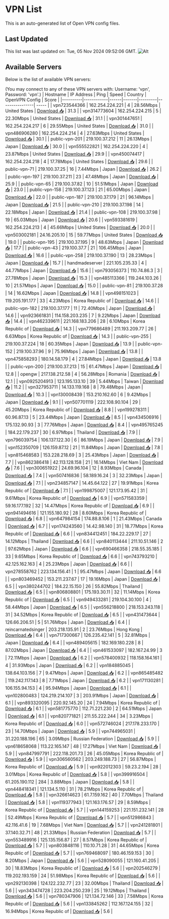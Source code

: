 # VPN List

This is an auto-generated list of Open VPN config files.

## Last Updated

This list was last updated on: Tue, 05 Nov 2024 09:52:06 GMT.
![Alt](https://repobeats.axiom.co/api/embed/186b98318ef1479477931607c1ad7d823f12451f.svg "Repobeats analytics image")

## Available Servers

Below is the list of available VPN servers:

(You may connect to any of these VPN servers with: Username: 'vpn', Password: 'vpn'.)
| Hostname | IP Address | Ping | Speed | Country | OpenVPN Config | Score |
|----------|------------|------|-------|---------|----------------| ----- |
| vpn723544366 | 162.254.224.221 | 4 | 28.56Mbps | United States | [Download 📥](./configs/server_0_US.ovpn) | 31.3 |
| vpn314773604 | 162.254.224.215 | 5 | 22.30Mbps | United States | [Download 📥](./configs/server_1_US.ovpn) | 31.1 |
| vpn301447651 | 162.254.224.217 | 6 | 29.55Mbps | United States | [Download 📥](./configs/server_2_US.ovpn) | 31.0 |
| vpn486906280 | 162.254.224.214 | 4 | 27.63Mbps | United States | [Download 📥](./configs/server_3_US.ovpn) | 30.1 |
| public-vpn-201 | 219.100.37.212 | 11 | 26.13Mbps | Japan | [Download 📥](./configs/server_4_JP.ovpn) | 30.0 |
| vpn555522821 | 162.254.224.220 | 4 | 23.87Mbps | United States | [Download 📥](./configs/server_5_US.ovpn) | 29.9 |
| vpn450074417 | 162.254.224.218 | 4 | 17.78Mbps | United States | [Download 📥](./configs/server_6_US.ovpn) | 29.6 |
| public-vpn-71 | 219.100.37.25 | 16 | 7.44Mbps | Japan | [Download 📥](./configs/server_7_JP.ovpn) | 26.2 |
| public-vpn-197 | 219.100.37.211 | 23 | 47.48Mbps | Japan | [Download 📥](./configs/server_8_JP.ovpn) | 25.9 |
| public-vpn-65 | 219.100.37.82 | 10 | 51.51Mbps | Japan | [Download 📥](./configs/server_9_JP.ovpn) | 23.0 |
| public-vpn-158 | 219.100.37.123 | 21 | 65.00Mbps | Japan | [Download 📥](./configs/server_10_JP.ovpn) | 22.0 |
| public-vpn-187 | 219.100.37.179 | 21 | 96.14Mbps | Japan | [Download 📥](./configs/server_11_JP.ovpn) | 21.5 |
| public-vpn-210 | 219.100.37.198 | 14 | 22.18Mbps | Japan | [Download 📥](./configs/server_12_JP.ovpn) | 21.4 |
| public-vpn-108 | 219.100.37.98 | 19 | 65.03Mbps | Japan | [Download 📥](./configs/server_13_JP.ovpn) | 20.6 |
| vpn593381619 | 162.254.224.213 | 4 | 45.66Mbps | United States | [Download 📥](./configs/server_14_US.ovpn) | 20.0 |
| vpn503002181 | 24.16.205.10 | 15 | 59.77Mbps | United States | [Download 📥](./configs/server_15_US.ovpn) | 19.0 |
| public-vpn-195 | 219.100.37.195 | 9 | 48.63Mbps | Japan | [Download 📥](./configs/server_16_JP.ovpn) | 17.7 |
| public-vpn-43 | 219.100.37.7 | 21 | 106.45Mbps | Japan | [Download 📥](./configs/server_17_JP.ovpn) | 16.6 |
| public-vpn-258 | 219.100.37.190 | 13 | 28.23Mbps | Japan | [Download 📥](./configs/server_18_JP.ovpn) | 15.7 |
| handmadeserver | 221.105.235.33 | 4 | 44.77Mbps | Japan | [Download 📥](./configs/server_19_JP.ovpn) | 15.6 |
| vpn793056373 | 110.74.86.3 | 3 | 27.78Mbps | Japan | [Download 📥](./configs/server_20_JP.ovpn) | 15.3 |
| vpn485113366 | 119.244.103.26 | 10 | 21.57Mbps | Japan | [Download 📥](./configs/server_21_JP.ovpn) | 15.0 |
| public-vpn-81 | 219.100.37.28 | 14 | 16.62Mbps | Japan | [Download 📥](./configs/server_22_JP.ovpn) | 14.8 |
| vpn498151023 | 119.205.191.177 | 33 | 4.23Mbps | Korea Republic of | [Download 📥](./configs/server_23_KR.ovpn) | 14.6 |
| public-vpn-182 | 219.100.37.177 | 11 | 72.40Mbps | Japan | [Download 📥](./configs/server_24_JP.ovpn) | 14.6 |
| vpn923661831 | 114.158.203.235 | 7 | 9.22Mbps | Japan | [Download 📥](./configs/server_25_JP.ovpn) | 14.4 |
| vpn462339611 | 221.168.183.206 | 28 | 6.10Mbps | Korea Republic of | [Download 📥](./configs/server_26_KR.ovpn) | 14.3 |
| vpn779686489 | 211.193.209.77 | 26 | 6.63Mbps | Korea Republic of | [Download 📥](./configs/server_27_KR.ovpn) | 14.3 |
| public-vpn-255 | 219.100.37.224 | 18 | 60.35Mbps | Japan | [Download 📥](./configs/server_28_JP.ovpn) | 13.9 |
| public-vpn-152 | 219.100.37.96 | 9 | 75.96Mbps | Japan | [Download 📥](./configs/server_29_JP.ovpn) | 13.8 |
| vpn475858293 | 180.14.58.179 | 4 | 27.84Mbps | Japan | [Download 📥](./configs/server_30_JP.ovpn) | 13.8 |
| public-vpn-200 | 219.100.37.213 | 15 | 61.47Mbps | Japan | [Download 📥](./configs/server_31_JP.ovpn) | 12.8 |
| opengw | 217.138.212.58 | 4 | 56.28Mbps | Romania | [Download 📥](./configs/server_32_RO.ovpn) | 12.1 |
| vpn0925204913 | 123.195.133.10 | 39 | 5.44Mbps | Taiwan | [Download 📥](./configs/server_33_TW.ovpn) | 11.2 |
| vpn327953711 | 14.133.119.168 | 8 | 79.48Mbps | Japan | [Download 📥](./configs/server_34_JP.ovpn) | 10.3 |
| vpn130008439 | 153.210.162.60 | 6 | 9.42Mbps | Japan | [Download 📥](./configs/server_35_JP.ovpn) | 9.1 |
| vpn507701119 | 222.108.90.104 | 29 | 45.20Mbps | Korea Republic of | [Download 📥](./configs/server_36_KR.ovpn) | 8.8 |
| vpn199278311 | 60.96.87.13 | 5 | 23.44Mbps | Japan | [Download 📥](./configs/server_37_JP.ovpn) | 8.5 |
| vpn434506916 | 175.132.90.93 | 3 | 77.76Mbps | Japan | [Download 📥](./configs/server_38_JP.ovpn) | 8.4 |
| vpn495765245 | 184.22.179.237 | 30 | 6.97Mbps | Thailand | [Download 📥](./configs/server_39_TH.ovpn) | 7.9 |
| vpn796039754 | 106.137.122.30 | 6 | 86.19Mbps | Japan | [Download 📥](./configs/server_40_JP.ovpn) | 7.9 |
| vpn152350709 | 126.159.87.12 | 21 | 11.84Mbps | Japan | [Download 📥](./configs/server_41_JP.ovpn) | 7.8 |
| vpn815468583 | 153.228.218.69 | 3 | 25.43Mbps | Japan | [Download 📥](./configs/server_42_JP.ovpn) | 7.7 |
| vpn862386418 | 42.113.128.158 | 21 | 16.14Mbps | Viet Nam | [Download 📥](./configs/server_43_VN.ovpn) | 7.6 |
| vpn300651922 | 24.69.96.104 | 12 | 8.93Mbps | Canada | [Download 📥](./configs/server_44_CA.ovpn) | 7.4 |
| vpn507416836 | 58.189.16.24 | 3 | 32.23Mbps | Japan | [Download 📥](./configs/server_45_JP.ovpn) | 7.1 |
| vpn234857147 | 14.45.64.122 | 27 | 19.91Mbps | Korea Republic of | [Download 📥](./configs/server_46_KR.ovpn) | 7.1 |
| vpn199875007 | 121.173.95.42 | 31 | 9.61Mbps | Korea Republic of | [Download 📥](./configs/server_47_KR.ovpn) | 6.9 |
| vpn571583359 | 59.16.177.192 | 32 | 14.47Mbps | Korea Republic of | [Download 📥](./configs/server_48_KR.ovpn) | 6.9 |
| vpn941494616 | 121.155.180.92 | 28 | 8.60Mbps | Korea Republic of | [Download 📥](./configs/server_49_KR.ovpn) | 6.8 |
| vpn647984154 | 174.88.8.106 | 1 | 21.43Mbps | Canada | [Download 📥](./configs/server_50_CA.ovpn) | 6.7 |
| vpn174243560 | 14.42.98.140 | 31 | 18.77Mbps | Korea Republic of | [Download 📥](./configs/server_51_KR.ovpn) | 6.6 |
| vpn834412451 | 184.22.229.17 | 27 | 14.12Mbps | Thailand | [Download 📥](./configs/server_52_TH.ovpn) | 6.6 |
| vpn840113444 | 211.10.51.146 | 2 | 97.62Mbps | Japan | [Download 📥](./configs/server_53_JP.ovpn) | 6.6 |
| vpn690466358 | 218.55.35.185 | 33 | 9.65Mbps | Korea Republic of | [Download 📥](./configs/server_54_KR.ovpn) | 6.6 |
| vpn743793210 | 42.125.162.163 | 4 | 25.23Mbps | Japan | [Download 📥](./configs/server_55_JP.ovpn) | 6.6 |
| vpn278558762 | 223.134.156.41 | 1 | 95.47Mbps | Japan | [Download 📥](./configs/server_56_JP.ovpn) | 6.6 |
| vpn803469452 | 153.211.237.67 | 17 | 19.16Mbps | Japan | [Download 📥](./configs/server_57_JP.ovpn) | 6.5 |
| vpn380244702 | 184.22.15.150 | 26 | 55.82Mbps | Thailand | [Download 📥](./configs/server_58_TH.ovpn) | 6.5 |
| vpn806808801 | 175.193.30.11 | 32 | 11.14Mbps | Korea Republic of | [Download 📥](./configs/server_59_KR.ovpn) | 6.5 |
| vpn949433281 | 219.104.30.100 | 4 | 58.44Mbps | Japan | [Download 📥](./configs/server_60_JP.ovpn) | 6.5 |
| vpn556218800 | 218.153.243.118 | 31 | 34.52Mbps | Korea Republic of | [Download 📥](./configs/server_61_KR.ovpn) | 6.5 |
| vpn431473644 | 126.66.206.51 | 5 | 51.76Mbps | Japan | [Download 📥](./configs/server_62_JP.ovpn) | 6.4 |
| reincarnatedsinger | 203.218.135.91 | 2 | 23.76Mbps | Hong Kong | [Download 📥](./configs/server_63_HK.ovpn) | 6.4 |
| vpn717300667 | 126.235.42.141 | 5 | 32.81Mbps | Japan | [Download 📥](./configs/server_64_JP.ovpn) | 6.4 |
| vpn489405615 | 182.169.180.228 | 8 | 87.02Mbps | Japan | [Download 📥](./configs/server_65_JP.ovpn) | 6.4 |
| vpn461533097 | 182.167.24.99 | 3 | 72.11Mbps | Japan | [Download 📥](./configs/server_66_JP.ovpn) | 6.2 |
| vpn578400932 | 118.158.164.161 | 4 | 31.93Mbps | Japan | [Download 📥](./configs/server_67_JP.ovpn) | 6.2 |
| vpn184885045 | 138.64.103.156 | 7 | 9.47Mbps | Japan | [Download 📥](./configs/server_68_JP.ovpn) | 6.2 |
| vpn865485482 | 119.242.117.143 | 8 | 7.71Mbps | Japan | [Download 📥](./configs/server_69_JP.ovpn) | 6.2 |
| vpn171130281 | 106.155.94.153 | 4 | 95.94Mbps | Japan | [Download 📥](./configs/server_70_JP.ovpn) | 6.1 |
| vpn102800483 | 124.219.214.107 | 3 | 203.91Mbps | Japan | [Download 📥](./configs/server_71_JP.ovpn) | 6.1 |
| vpn893320095 | 220.92.145.20 | 24 | 7.94Mbps | Korea Republic of | [Download 📥](./configs/server_72_KR.ovpn) | 6.1 |
| vpn581775770 | 112.71.221.230 | 2 | 64.51Mbps | Japan | [Download 📥](./configs/server_73_JP.ovpn) | 6.1 |
| vpn820771821 | 211.55.222.244 | 34 | 3.23Mbps | Korea Republic of | [Download 📥](./configs/server_74_KR.ovpn) | 6.0 |
| vpn572746024 | 217.178.233.170 | 23 | 14.70Mbps | Japan | [Download 📥](./configs/server_75_JP.ovpn) | 5.9 |
| vpn744965031 | 31.220.188.196 | 65 | 3.09Mbps | Russian Federation | [Download 📥](./configs/server_76_RU.ovpn) | 5.9 |
| vpn618658068 | 113.22.165.147 | 48 | 17.27Mbps | Viet Nam | [Download 📥](./configs/server_77_VN.ovpn) | 5.9 |
| vpn847997791 | 222.118.201.73 | 26 | 45.05Mbps | Korea Republic of | [Download 📥](./configs/server_78_KR.ovpn) | 5.9 |
| vpn306560562 | 203.249.188.73 | 27 | 56.87Mbps | Korea Republic of | [Download 📥](./configs/server_79_KR.ovpn) | 5.9 |
| vpn922012303 | 59.23.2.194 | 28 | 3.01Mbps | Korea Republic of | [Download 📥](./configs/server_80_KR.ovpn) | 5.8 |
| vpn399916504 | 61.205.190.112 | 284 | 3.88Mbps | Japan | [Download 📥](./configs/server_81_JP.ovpn) | 5.8 |
| vpn448418341 | 121.134.5.110 | 31 | 78.21Mbps | Korea Republic of | [Download 📥](./configs/server_82_KR.ovpn) | 5.8 |
| vpn326614623 | 61.7.159.162 | 40 | 7.70Mbps | Thailand | [Download 📥](./configs/server_83_TH.ovpn) | 5.8 |
| vpn119377943 | 121.163.176.57 | 29 | 8.59Mbps | Korea Republic of | [Download 📥](./configs/server_84_KR.ovpn) | 5.7 |
| vpn144159253 | 221.151.232.141 | 28 | 52.49Mbps | Korea Republic of | [Download 📥](./configs/server_85_KR.ovpn) | 5.7 |
| vpn512986843 | 42.116.41.6 | 19 | 7.68Mbps | Viet Nam | [Download 📥](./configs/server_86_VN.ovpn) | 5.7 |
| vpn241281801 | 37.140.32.71 | 48 | 21.33Mbps | Russian Federation | [Download 📥](./configs/server_87_RU.ovpn) | 5.7 |
| vpn553489916 | 125.135.156.87 | 27 | 8.57Mbps | Korea Republic of | [Download 📥](./configs/server_88_KR.ovpn) | 5.7 |
| vpn803848116 | 110.10.71.28 | 31 | 44.65Mbps | Korea Republic of | [Download 📥](./configs/server_89_KR.ovpn) | 5.7 |
| vpn769468097 | 180.46.159.153 | 30 | 8.20Mbps | Japan | [Download 📥](./configs/server_90_JP.ovpn) | 5.6 |
| vpn528090055 | 121.160.41.205 | 30 | 18.83Mbps | Korea Republic of | [Download 📥](./configs/server_91_KR.ovpn) | 5.6 |
| vpn202546279 | 119.202.193.159 | 24 | 51.98Mbps | Korea Republic of | [Download 📥](./configs/server_92_KR.ovpn) | 5.6 |
| vpn292130398 | 124.122.232.77 | 23 | 32.00Mbps | Thailand | [Download 📥](./configs/server_93_TH.ovpn) | 5.6 |
| vpn343474728 | 223.204.250.239 | 25 | 19.12Mbps | Thailand | [Download 📥](./configs/server_94_TH.ovpn) | 5.6 |
| vpn780347906 | 121.134.72.146 | 33 | 7.58Mbps | Korea Republic of | [Download 📥](./configs/server_95_KR.ovpn) | 5.6 |
| vpn133845262 | 112.167.124.155 | 32 | 16.94Mbps | Korea Republic of | [Download 📥](./configs/server_96_KR.ovpn) | 5.6 |
